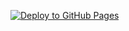 [![Deploy to GitHub Pages](https://github.com/Kotlyci/dnd/actions/workflows/deploy.yml/badge.svg)](https://github.com/Starina-Lokich/6.dnd/actions/workflows/deploy.yml)